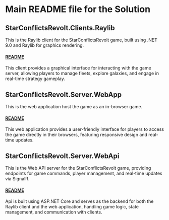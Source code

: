 # Main README file for the Solution

## StarConflictsRevolt.Clients.Raylib

This is the Raylib client for the StarConflictsRevolt game, built using .NET 9.0 and Raylib for graphics rendering.

#### [README](StarConflictsRevolt.Clients.Raylib/README.md)

This client provides a graphical interface for interacting with the game server, allowing players to manage fleets, explore
galaxies, and engage in real-time strategy gameplay.

## StarConflictsRevolt.Server.WebApp

This is the web application host the game as an in-browser game.

#### [README](StarConflictsRevolt.Server.WebApp/README.md)

This web application provides a user-friendly interface for players to access the game directly in their browsers, featuring
responsive design and real-time updates.

## StarConflictsRevolt.Server.WebApi

This is the Web API server for the StarConflictsRevolt game, providing endpoints for game commands, player management, and
real-time updates via SignalR.

#### [README](StarConflictsRevolt.Server.WebApi/README.md)

Api is built using ASP.NET Core and serves as the backend for both the Raylib client and the web application, handling game
logic, state management, and communication with clients.
